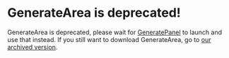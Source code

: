 # GenerateArea is deprecated!
GenerateArea is deprecated, please wait for <a href="https://github.com/GenerateApps/GeneratePanel">GeneratePanel</a> to launch and use that instead.
If you still want to download GenerateArea, go to <a href="https://github.com/GenerateApps/GenerateArea-archive">our archived version</a>.
